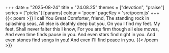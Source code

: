 +++
date = "2025-08-24"
title = "24.08.25"
themes = ["devotion", "praise"]
series = ["picks"]
[params]
  colour = 'poem'
  pageKey = 'src/poem.js'
+++
{{< poem >}}
I call You Great Comforter, friend,
The standing rock in splashing seas,
All else is deathly deep but you,
On you I find my feet. My feet,
Shall never falter this I know,
For you are firm though all else moves,
And even time finds pause in you.
And even stars find night in you.
And even stones find songs in you!
And even I'll find peace in you.
{{< /poem >}}